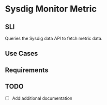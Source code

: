 # Sysdig Monitor Metric

## SLI
Queries the Sysdig data API to fetch metric data.

## Use Cases

## Requirements

## TODO
- [ ] Add additional documentation